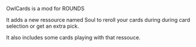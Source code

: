 OwlCards is a mod for ROUNDS

It adds a new ressource named Soul to reroll your cards during during card selection or get an extra pick.

It also includes some cards playing with that ressouce.
